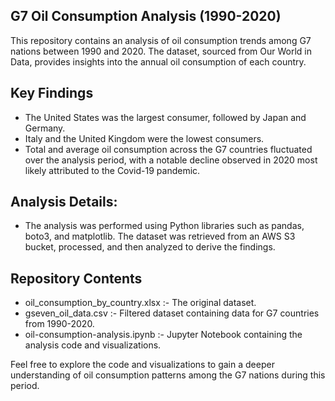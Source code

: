 ## G7 Oil Consumption Analysis (1990-2020)
This repository contains an analysis of oil consumption trends among G7 nations between 1990 and 2020. The dataset, sourced from Our World in Data, provides insights into the annual oil consumption of each country.

## Key Findings
 - The United States was the largest consumer, followed by Japan and Germany.
 - Italy and the United Kingdom were the lowest consumers.
 - Total and average oil consumption across the G7 countries fluctuated over the analysis period, with a notable decline observed in 2020 most likely attributed to the Covid-19 pandemic.

## Analysis Details:
- The analysis was performed using Python libraries such as pandas, boto3, and matplotlib. The dataset was retrieved from an AWS S3 bucket, processed, and then analyzed to derive the findings.

## Repository Contents
- oil_consumption_by_country.xlsx :- The original dataset.
- gseven_oil_data.csv :- Filtered dataset containing data for G7 countries from 1990-2020.
- oil-consumption-analysis.ipynb :- Jupyter Notebook containing the analysis code and visualizations.

Feel free to explore the code and visualizations to gain a deeper understanding of oil consumption patterns among the G7 nations during this period.
